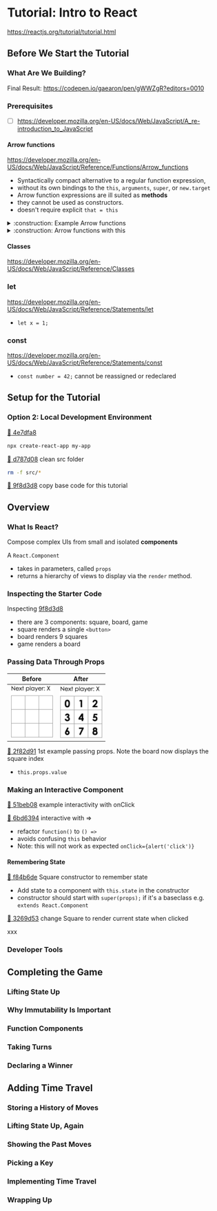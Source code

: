 # Tutorial: Intro to React

https://reactjs.org/tutorial/tutorial.html

## Before We Start the Tutorial

### What Are We Building?

Final Result: https://codepen.io/gaearon/pen/gWWZgR?editors=0010

### Prerequisites

- [ ] https://developer.mozilla.org/en-US/docs/Web/JavaScript/A_re-introduction_to_JavaScript

#### Arrow functions

https://developer.mozilla.org/en-US/docs/Web/JavaScript/Reference/Functions/Arrow_functions
- Syntactically compact alternative to a regular function expression, 
- without its own bindings to the `this`, `arguments`, `super`, or `new.target` 
- Arrow function expressions are ill suited as **methods**
- they cannot be used as constructors.
- doesn't require explicit `that = this`

<details><summary>:construction: Example Arrow functions</summary><p>

```javascript
var elements = [ 'Hydrogen', 'Helium', 'Lithium', 'Beryllium' ];

// This statement returns the array: [8, 6, 7, 9]
elements.map(function(element) { return element.length; }); 

// equivalent to
elements.map((element) => { return element.length; }); 

// When there is only one parameter, we can remove the surrounding parentheses
elements.map(element => { return element.length; }); 

// When the only statement in an arrow function is `return`, we can remove `return` and remove
// the surrounding curly brackets
elements.map(element => element.length); // [8, 6, 7, 9]

// In this case, because we only need the length property, we can use destructuring parameter:
// Notice that the `length` corresponds to the property we want to get whereas the
// obviously non-special `lengthFooBArX` is just the name of a variable which can be changed
// to any valid variable name you want
elements.map(({ length :lengthFooBArX }) => lengthFooBArX); // [8, 6, 7, 9]

// This destructuring parameter assignment can also be written as seen below. However, note that in
// this example we are not assigning `length` value to the made up property. Instead, the literal name
// itself of the variable `length` is used as the property we want to retrieve from the object.
elements.map(({ length }) => length); // [8, 6, 7, 9]
```
</p></details>

<details><summary>:construction: Arrow functions with this</summary><p>

```javascript
function Person(){
  this.age = 0; // without arrow function you would have to `that = this`

  setInterval(() => {
    this.age++; // |this| properly refers to the Person object
  }, 1000);

}

var p = new Person();
```
</p></details>

#### Classes

https://developer.mozilla.org/en-US/docs/Web/JavaScript/Reference/Classes

### let

https://developer.mozilla.org/en-US/docs/Web/JavaScript/Reference/Statements/let
- `let x = 1;`

### const

https://developer.mozilla.org/en-US/docs/Web/JavaScript/Reference/Statements/const
- `const number = 42;` cannot be reassigned or redeclared

## Setup for the Tutorial

### Option 2: Local Development Environment

[:ship: 4e7dfa8](https://github.com/arafatm/tutorial_intro_to_react/commit/421395e9585c0c50309abdf4c8ce2bb2c4e7dfa8)
```bash
npx create-react-app my-app
```

[:ship: d787d08](https://github.com/arafatm/tutorial_intro_to_react/commit/d787d08) clean src folder
```bash
rm -f src/*
```

[:ship: 9f8d3d8](https://github.com/arafatm/tutorial_intro_to_react/commit/9f8d3d8) copy base code for this tutorial

## Overview

### What Is React?

Compose complex UIs from small and isolated **components**

A `React.Component` 
- takes in parameters, called `props`  
- returns a hierarchy of views to display via the `render` method.

### Inspecting the Starter Code

Inspecting [9f8d3d8](https://github.com/arafatm/tutorial_intro_to_react/commit/9f8d3d8)
- there are 3 components: square, board, game
- square renders a single `<button>`
- board renders 9 squares
- game renders a board

### Passing Data Through Props

| Before | After | 
| ------ | ----- |
| <img src="1_before.png" width="100px" /> | <img src="1_after.png" width="100px" /> |


[:ship: 2f82d91](https://github.com/arafatm/tutorial_intro_to_react/commit/2f82d91) 1st example passing props. Note the board now displays the square index
- `this.props.value`

### Making an Interactive Component

[:ship: 51beb08](https://github.com/arafatm/tutorial_intro_to_react/commit/51beb08) example interactivity with onClick

[:ship: 6bd6394](https://github.com/arafatm/tutorial_intro_to_react/commit/6bd6394) interactive with =>
- refactor `function()` to `() =>` 
- avoids confusing `this` behavior
- Note: this will not work as expected `onClick={alert('click')}`

#### Remembering State



[:ship: f84b6de](https://github.com/arafatm/tutorial_intro_to_react/commit/f84b6de) Square constructor to remember state
- Add state to a component with `this.state` in the constructor
- constructor should start with `super(props);` if it's a baseclass e.g. `extends React.Component`

[:ship: 3269d53](https://github.com/arafatm/tutorial_intro_to_react/commit/3269d53) change Square to render current state when clicked

xxx

### Developer Tools

## Completing the Game

### Lifting State Up

### Why Immutability Is Important

### Function Components

### Taking Turns

### Declaring a Winner

## Adding Time Travel

### Storing a History of Moves

### Lifting State Up, Again

### Showing the Past Moves

### Picking a Key

### Implementing Time Travel

### Wrapping Up

